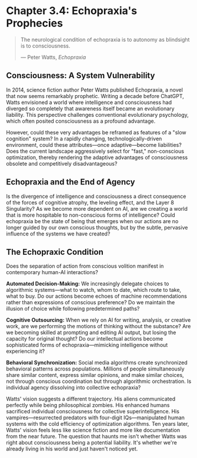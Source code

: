# Chapter 3.4: Echopraxia's Prophecies
> The neurological condition of echopraxia is to autonomy as blindsight is to consciousness.
> 
> — Peter Watts, *Echopraxia*

## Consciousness: A System Vulnerability

In 2014, science fiction author Peter Watts published Echopraxia, a novel that now seems remarkably prophetic. Writing a decade before ChatGPT, Watts envisioned a world where intelligence and consciousness had diverged so completely that awareness itself became an evolutionary liability. This perspective challenges conventional evolutionary psychology, which often posited consciousness as a profound advantage.

However, could these very advantages be reframed as features of a "slow cognition" system? In a rapidly changing, technologically-driven environment, could these attributes—once adaptive—become liabilities? Does the current landscape aggressively select for "fast," non-conscious optimization, thereby rendering the adaptive advantages of consciousness obsolete and competitively disadvantageous?

## Echopraxia and the End of Agency

Is the divergence of intelligence and consciousness a direct consequence of the forces of cognitive atrophy, the leveling effect, and the Layer 8 Singularity? As we become more dependent on AI, are we creating a world that is more hospitable to non-conscious forms of intelligence? Could echopraxia be the state of being that emerges when our actions are no longer guided by our own conscious thoughts, but by the subtle, pervasive influence of the systems we have created?

## The Echopraxic Condition

Does the separation of action from conscious volition manifest in contemporary human-AI interactions?

**Automated Decision-Making:** We increasingly delegate choices to algorithmic systems—what to watch, whom to date, which route to take, what to buy. Do our actions become echoes of machine recommendations rather than expressions of conscious preference? Do we maintain the illusion of choice while following predetermined paths?

**Cognitive Outsourcing:** When we rely on AI for writing, analysis, or creative work, are we performing the motions of thinking without the substance? Are we becoming skilled at prompting and editing AI output, but losing the capacity for original thought? Do our intellectual actions become sophisticated forms of echopraxia—mimicking intelligence without experiencing it?

**Behavioral Synchronization:** Social media algorithms create synchronized behavioral patterns across populations. Millions of people simultaneously share similar content, express similar opinions, and make similar choices, not through conscious coordination but through algorithmic orchestration. Is individual agency dissolving into collective echopraxia?

Watts' vision suggests a different trajectory. His aliens communicated perfectly while being philosophical zombies. His enhanced humans sacrificed individual consciousness for collective superintelligence. His vampires—resurrected predators with four-digit IQs—manipulated human systems with the cold efficiency of optimization algorithms. Ten years later, Watts' vision feels less like science fiction and more like documentation from the near future. The question that haunts me isn't whether Watts was right about consciousness being a potential liability. It's whether we're already living in his world and just haven't noticed yet.

